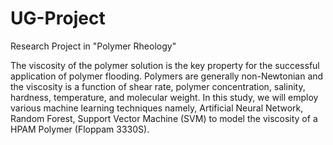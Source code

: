 # UG-Project
Research Project in "Polymer Rheology" 

The viscosity of the polymer solution is the key property for the successful application of polymer flooding. Polymers are generally non-Newtonian and the viscosity is a function of shear rate, polymer concentration, salinity, hardness, temperature, and molecular weight. In this study, we will employ various machine learning techniques namely, Artificial Neural Network, Random Forest, Support Vector Machine (SVM) to model the viscosity of a HPAM Polymer (Floppam 3330S).
